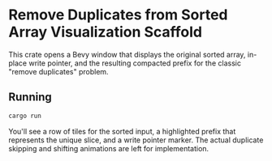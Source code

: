 # Remove Duplicates from Sorted Array Visualization Scaffold

This crate opens a Bevy window that displays the original sorted array, in-place write pointer, and the resulting compacted prefix for the classic "remove duplicates" problem.

## Running

```sh
cargo run
```

You'll see a row of tiles for the sorted input, a highlighted prefix that represents the unique slice, and a write pointer marker. The actual duplicate skipping and shifting animations are left for implementation.
